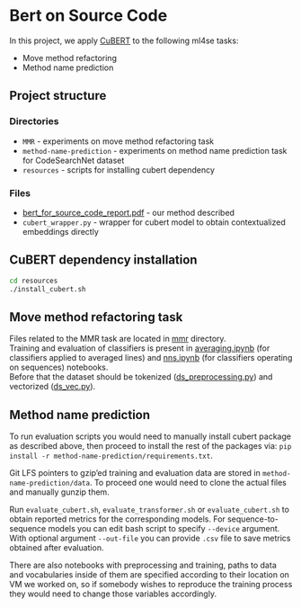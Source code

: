 # Bert on Source Code

In this project, we apply [CuBERT](https://github.com/google-research/google-research/tree/master/cubert) to the following ml4se tasks: 
* Move method refactoring
* Method name prediction

## Project structure

### Directories
* `MMR` - experiments on move method refactoring task
* `method-name-prediction` - experiments on method name prediction task for CodeSearchNet dataset
* `resources` - scripts for installing cubert dependency

### Files
* [bert_for_source_code_report.pdf](bert_for_source_code_report.pdf) - our method described
* `cubert_wrapper.py` - wrapper for cubert model to obtain contextualized embeddings directly 

## CuBERT dependency installation

```bash
cd resources
./install_cubert.sh
```

## Move method refactoring task
Files related to the MMR task are located in [mmr](/mmr) directory.  
Training and evaluation of classifiers is present in [averaging.ipynb](/mmr/averaging.ipynb) (for classifiers applied to averaged lines) and [nns.ipynb](/mmr/nns.ipynb) (for classifiers operating on sequences) notebooks.  
Before that the dataset should be tokenized ([ds_preprocessing.py](/mmr/ds_preprocessing.py)) and vectorized ([ds_vec.py](/mmr/ds_vec.py)). 

## Method name prediction

To run evaluation scripts you would need to manually install cubert package as described above, then proceed to install the rest of the packages via: `pip install -r method-name-prediction/requirements.txt`.

Git LFS pointers to gzip’ed training and evaluation data are stored in `method-name-prediction/data`. To proceed one would need to clone the actual files and manually gunzip them.

Run `evaluate_cubert.sh`, `evaluate_transformer.sh` or `evaluate_cubert.sh` to obtain reported metrics for the corresponding models. For sequence-to-sequence models you can edit bash script to specify `--device` argument. With optional argument `--out-file` you can provide `.csv` file to save metrics obtained after evaluation.

There are also notebooks with preprocessing and training, paths to data and vocabularies inside of them are specified according to their location on VM we worked on, so if somebody wishes to reproduce the training process they would need to change those variables accordingly.
